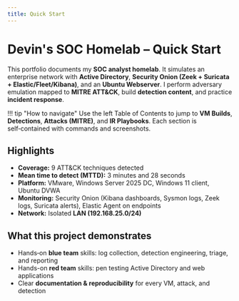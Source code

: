 ```yaml
---
title: Quick Start
---
```


# Devin's SOC Homelab – Quick Start

This portfolio documents my **SOC analyst homelab**. It simulates an enterprise network with **Active Directory**, **Security Onion (Zeek + Suricata + Elastic/Fleet/Kibana)**, and an **Ubuntu Webserver**. I perform adversary emulation mapped to **MITRE ATT&CK**, build **detection content**, and practice **incident response**.

!!! tip "How to navigate"
    Use the left Table of Contents to jump to **VM Builds**, **Detections**, **Attacks (MITRE)**, and **IR Playbooks**. Each section is self‑contained with commands and screenshots.

## Highlights

- **Coverage:** 9 ATT&CK techniques detected
- **Mean time to detect (MTTD):** 3 minutes and 28 seconds
- **Platform:** VMware, Windows Server 2025 DC, Windows 11 client, Ubuntu DVWA
- **Monitoring:** Security Onion (Kibana dashboards, Sysmon logs, Zeek logs, Suricata alerts), Elastic Agent on endpoints
- **Network:** Isolated **LAN (192.168.25.0/24)**

## What this project demonstrates
- Hands‑on **blue team** skills: log collection, detection engineering, triage, and reporting
- Hands-on **red team** skills: pen testing Active Directory and web applications
- Clear **documentation & reproducibility** for every VM, attack, and detection

